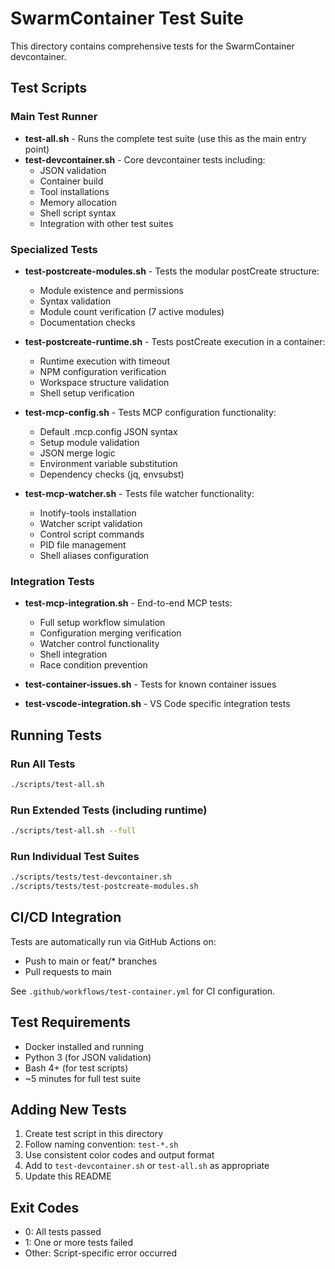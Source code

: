 # SwarmContainer Test Suite

This directory contains comprehensive tests for the SwarmContainer devcontainer.

## Test Scripts

### Main Test Runner
- **test-all.sh** - Runs the complete test suite (use this as the main entry point)
- **test-devcontainer.sh** - Core devcontainer tests including:
  - JSON validation
  - Container build
  - Tool installations
  - Memory allocation
  - Shell script syntax
  - Integration with other test suites

### Specialized Tests
- **test-postcreate-modules.sh** - Tests the modular postCreate structure:
  - Module existence and permissions
  - Syntax validation
  - Module count verification (7 active modules)
  - Documentation checks
  
- **test-postcreate-runtime.sh** - Tests postCreate execution in a container:
  - Runtime execution with timeout
  - NPM configuration verification
  - Workspace structure validation
  - Shell setup verification

- **test-mcp-config.sh** - Tests MCP configuration functionality:
  - Default .mcp.config JSON syntax
  - Setup module validation
  - JSON merge logic
  - Environment variable substitution
  - Dependency checks (jq, envsubst)

- **test-mcp-watcher.sh** - Tests file watcher functionality:
  - Inotify-tools installation
  - Watcher script validation
  - Control script commands
  - PID file management
  - Shell aliases configuration

### Integration Tests
- **test-mcp-integration.sh** - End-to-end MCP tests:
  - Full setup workflow simulation
  - Configuration merging verification
  - Watcher control functionality
  - Shell integration
  - Race condition prevention
  
- **test-container-issues.sh** - Tests for known container issues
- **test-vscode-integration.sh** - VS Code specific integration tests

## Running Tests

### Run All Tests
```bash
./scripts/test-all.sh
```

### Run Extended Tests (including runtime)
```bash
./scripts/test-all.sh --full
```

### Run Individual Test Suites
```bash
./scripts/tests/test-devcontainer.sh
./scripts/tests/test-postcreate-modules.sh
```

## CI/CD Integration

Tests are automatically run via GitHub Actions on:
- Push to main or feat/* branches
- Pull requests to main

See `.github/workflows/test-container.yml` for CI configuration.

## Test Requirements

- Docker installed and running
- Python 3 (for JSON validation)
- Bash 4+ (for test scripts)
- ~5 minutes for full test suite

## Adding New Tests

1. Create test script in this directory
2. Follow naming convention: `test-*.sh`
3. Use consistent color codes and output format
4. Add to `test-devcontainer.sh` or `test-all.sh` as appropriate
5. Update this README

## Exit Codes

- 0: All tests passed
- 1: One or more tests failed
- Other: Script-specific error occurred